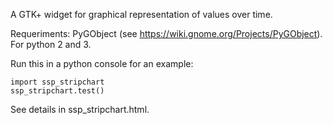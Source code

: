 A GTK+ widget for graphical representation of values over time.

Requeriments: PyGObject (see https://wiki.gnome.org/Projects/PyGObject).
For python 2 and 3.

Run this in a python console for an example:

    import ssp_stripchart
    ssp_stripchart.test()

See details in ssp_stripchart.html.
